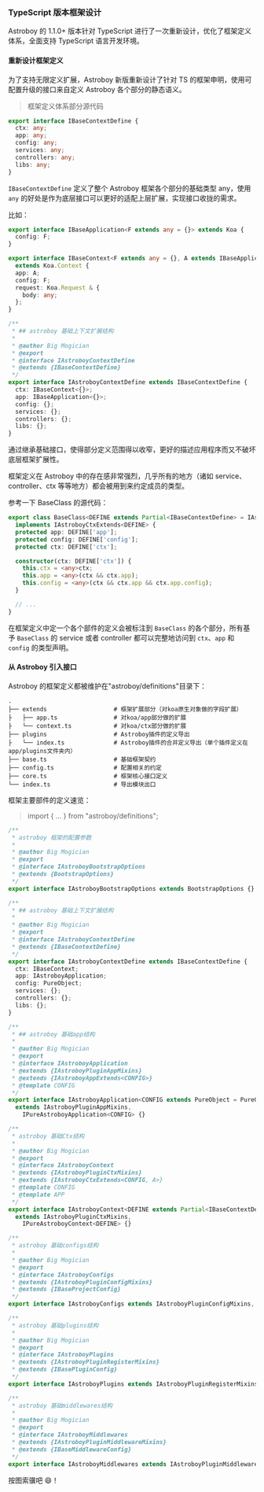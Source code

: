 ### TypeScript 版本框架设计

Astroboy 的 1.1.0+ 版本针对 TypeScript 进行了一次重新设计，优化了框架定义体系，全面支持 TypeScript 语言开发环境。

#### 重新设计框架定义

为了支持无限定义扩展，Astroboy 新版重新设计了针对 TS 的框架申明，使用可配置升级的接口来自定义 Astroboy 各个部分的静态语义。

> 框架定义体系部分源代码

```typescript
export interface IBaseContextDefine {
  ctx: any;
  app: any;
  config: any;
  services: any;
  controllers: any;
  libs: any;
}
```

`IBaseContextDefine` 定义了整个 Astroboy 框架各个部分的基础类型 any，使用 `any` 的好处是作为底层接口可以更好的适配上层扩展，实现接口收拢的需求。

比如：

```typescript
export interface IBaseApplication<F extends any = {}> extends Koa {
  config: F;
}

export interface IBaseContext<F extends any = {}, A extends IBaseApplication = IBaseApplication<F>>
  extends Koa.Context {
  app: A;
  config: F;
  request: Koa.Request & {
    body: any;
  };
}

/**
 * ## astroboy 基础上下文扩展结构
 *
 * @author Big Mogician
 * @export
 * @interface IAstroboyContextDefine
 * @extends {IBaseContextDefine}
 */
export interface IAstroboyContextDefine extends IBaseContextDefine {
  ctx: IBaseContext<{}>;
  app: IBaseApplication<{}>;
  config: {};
  services: {};
  controllers: {};
  libs: {};
}
```

通过继承基础接口，使得部分定义范围得以收窄，更好的描述应用程序而又不破坏底层框架扩展性。

框架定义在 Astroboy 中的存在感非常强烈，几乎所有的地方（诸如 service、controller、ctx 等等地方）都会被用到来约定成员的类型。

参考一下 BaseClass 的源代码：

```typescript
export class BaseClass<DEFINE extends Partial<IBaseContextDefine> = IAstroboyContextDefine>
  implements IAstroboyCtxExtends<DEFINE> {
  protected app: DEFINE['app'];
  protected config: DEFINE['config'];
  protected ctx: DEFINE['ctx'];

  constructor(ctx: DEFINE['ctx']) {
    this.ctx = <any>ctx;
    this.app = <any>(ctx && ctx.app);
    this.config = <any>(ctx && ctx.app && ctx.app.config);
  }

  // ...
}
```

在框架定义中定一个各个部件的定义会被标注到 `BaseClass` 的各个部分，所有基予 `BaseClass` 的 service 或者 controller 都可以完整地访问到 `ctx`、`app` 和 `config` 的类型声明。

#### 从 Astroboy 引入接口

Astroboy 的框架定义都被维护在"astroboy/definitions"目录下：

```text
.
├── extends                   # 框架扩展部分（对koa原生对象做的字段扩展）
├   ├── app.ts                # 对koa/app部分做的扩展
├   └── context.ts            # 对koa/ctx部分做的扩展
├── plugins                   # Astroboy插件的定义导出
├   └── index.ts              # Astroboy插件的合并定义导出（单个插件定义在app/plugins文件夹内）
├── base.ts                   # 基础框架契约
├── config.ts                 # 配置相关的约定
├── core.ts                   # 框架核心接口定义
└── index.ts                  # 导出模块出口
```

框架主要部件的定义速览：

> import { ... } from "astroboy/definitions";

```typescript
/**
 * astroboy 框架的配置参数
 *
 * @author Big Mogician
 * @export
 * @interface IAstroboyBootstrapOptions
 * @extends {BootstrapOptions}
 */
export interface IAstroboyBootstrapOptions extends BootstrapOptions {}

/**
 * ## astroboy 基础上下文扩展结构
 *
 * @author Big Mogician
 * @export
 * @interface IAstroboyContextDefine
 * @extends {IBaseContextDefine}
 */
export interface IAstroboyContextDefine extends IBaseContextDefine {
  ctx: IBaseContext;
  app: IAstroboyApplication;
  config: PureObject;
  services: {};
  controllers: {};
  libs: {};
}

/**
 * ## astroboy 基础app结构
 *
 * @author Big Mogician
 * @export
 * @interface IAstroboyApplication
 * @extends {IAstroboyPluginAppMixins}
 * @extends {IAstroboyAppExtends<CONFIG>}
 * @template CONFIG
 */
export interface IAstroboyApplication<CONFIG extends PureObject = PureObject>
  extends IAstroboyPluginAppMixins,
    IPureAstroboyApplication<CONFIG> {}

/**
 * astroboy 基础Ctx结构
 *
 * @author Big Mogician
 * @export
 * @interface IAstroboyContext
 * @extends {IAstroboyPluginCtxMixins}
 * @extends {IAstroboyCtxExtends<CONFIG, A>}
 * @template CONFIG
 * @template APP
 */
export interface IAstroboyContext<DEFINE extends Partial<IBaseContextDefine> = IAstroboyContextDefine>
  extends IAstroboyPluginCtxMixins,
    IPureAstroboyContext<DEFINE> {}

/**
 * astroboy 基础configs结构
 *
 * @author Big Mogician
 * @export
 * @interface IAstroboyConfigs
 * @extends {IAstroboyPluginConfigMixins}
 * @extends {IBaseProjectConfig}
 */
export interface IAstroboyConfigs extends IAstroboyPluginConfigMixins, IBaseProjectConfig {}

/**
 * astroboy 基础plugins结构
 *
 * @author Big Mogician
 * @export
 * @interface IAstroboyPlugins
 * @extends {IAstroboyPluginRegisterMixins}
 * @extends {IBasePluginConfig}
 */
export interface IAstroboyPlugins extends IAstroboyPluginRegisterMixins, IBasePluginConfig {}

/**
 * astroboy 基础middlewares结构
 *
 * @author Big Mogician
 * @export
 * @interface IAstroboyMiddlewares
 * @extends {IAstroboyPluginMiddlewareMixins}
 * @extends {IBaseMiddlewareConfig}
 */
export interface IAstroboyMiddlewares extends IAstroboyPluginMiddlewareMixins, IBaseMiddlewareConfig {}
```

按图索骥吧 😄！
